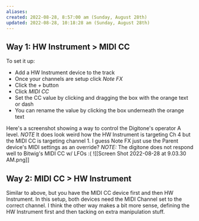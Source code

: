 ```yaml
---
aliases: 
created: 2022-08-28, 8:57:00 am (Sunday, August 28th)
updated: 2022-08-28, 10:18:28 am (Sunday, August 28th)
---
```

## Way 1: HW Instrument > MIDI CC
To set it up:
- Add a HW Instrument device to the track
- Once your channels are setup click *Note FX*
- Click the *+* button
- Click *MIDI CC*
- Set the CC value by clicking and dragging the box with the orange text or dash
- You can rename the value by clicking the box underneath the orange text

Here's a screenshot showing a way to control the Digitone's operator A level.
*NOTE* It does look weird how the HW Instrument is targeting Ch 4 but the MIDI CC is targeting channel 1. I guess Note FX just use the Parent device's MIDI settings as an override?
*NOTE:* The digitone does not respond well to Bitwig's MIDI CC w/ LFOs :(
![[Screen Shot 2022-08-28 at 9.03.30 AM.png]]

## Way 2: MIDI CC > HW Instrument
Similar to above, but you have the MIDI CC device first and then HW Instrument.
In this setup, both devices need the MIDI Channel set to the correct channel.
I think the other way makes a bit more sense, defining the HW Instrument first and then tacking on extra manipulation stuff.